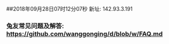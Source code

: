 ##2018年09月28日07时12分07秒 新址: 142.93.3.191
### 兔友常见问题及解答: https://github.com/wanggonging/d/blob/w/FAQ.md
